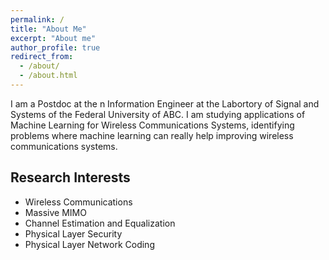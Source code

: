 ```yaml
---
permalink: /
title: "About Me"
excerpt: "About me"
author_profile: true
redirect_from: 
  - /about/
  - /about.html
---
```


I am a Postdoc at the n Information Engineer at the Labortory of Signal and Systems of the Federal University of ABC.
I am studying applications of Machine Learning for Wireless Communications Systems, identifying problems where machine learning can really help improving wireless communications systems.



Research Interests
------

- Wireless Communications
- Massive MIMO
- Channel Estimation and Equalization
- Physical Layer Security
- Physical Layer Network Coding


